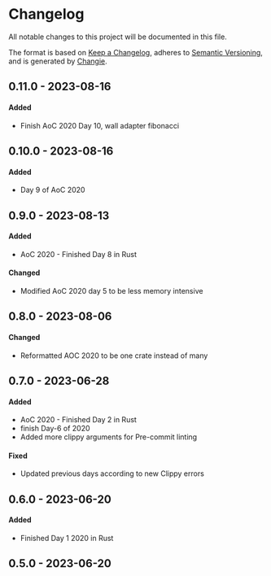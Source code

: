 # Changelog
All notable changes to this project will be documented in this file.

The format is based on [Keep a Changelog](https://keepachangelog.com/en/1.0.0/),
adheres to [Semantic Versioning](https://semver.org/spec/v2.0.0.html),
and is generated by [Changie](https://github.com/miniscruff/changie).

## 0.11.0 - 2023-08-16

#### Added

* Finish AoC 2020 Day 10, wall adapter fibonacci

## 0.10.0 - 2023-08-16

#### Added

* Day 9 of AoC 2020

## 0.9.0 - 2023-08-13

#### Added

* AoC 2020 - Finished Day 8 in Rust
#### Changed

* Modified AoC 2020 day 5 to be less memory intensive

## 0.8.0 - 2023-08-06

#### Changed

* Reformatted AOC 2020 to be one crate instead of many

## 0.7.0 - 2023-06-28

#### Added

* AoC 2020 - Finished Day 2 in Rust
* finish Day-6 of 2020
* Added more clippy arguments for Pre-commit linting
#### Fixed

* Updated previous days according to new Clippy errors

## 0.6.0 - 2023-06-20

#### Added

* Finished Day 1 2020 in Rust

## 0.5.0 - 2023-06-20
